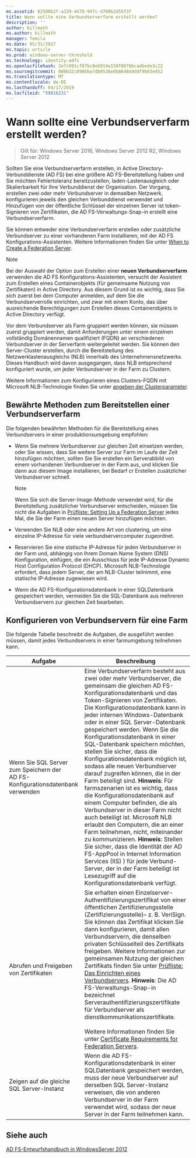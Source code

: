 ```yaml
---
ms.assetid: 02580b2f-a339-4470-947c-d700b2d55f3f
title: Wann sollte eine Verbundserverfarm erstellt werden?
description: ''
author: billmath
ms.author: billmath
manager: femila
ms.date: 05/31/2017
ms.topic: article
ms.prod: windows-server-threshold
ms.technology: identity-adfs
ms.openlocfilehash: 2e7c991cf87bc0e6914e158f0878bcadbede3c22
ms.sourcegitcommit: 0d0b32c8986ba7db9536e0b8648d4ddf9b03e452
ms.translationtype: MT
ms.contentlocale: de-DE
ms.lasthandoff: 04/17/2019
ms.locfileid: "59816231"
---
```

# <a name="when-to-create-a-federation-server-farm"></a>Wann sollte eine Verbundserverfarm erstellt werden?

>Gilt für: Windows Server 2016, Windows Server 2012 R2, Windows Server 2012

Sollten Sie eine Verbundserverfarm erstellen, in Active Directory-Verbunddienste \(AD FS\) bei eine größere AD FS-Bereitstellung haben und Sie möchten Fehlertoleranz bereitzustellen, laden\-Lastenausgleich oder Skalierbarkeit für Ihre Verbunddienst der Organisation. Der Vorgang, erstellen zwei oder mehr Verbundserver in demselben Netzwerk, konfigurieren jeweils den gleichen Verbunddienst verwendet und Hinzufügen von der öffentliche Schlüssel der einzelnen Server ist token\-Signieren von Zertifikaten, die AD FS-Verwaltungs-Snap\-in erstellt eine Verbundserverfarm.  
  
Sie können entweder eine Verbundserverfarm erstellen oder zusätzliche Verbundserver zu einer vorhandenen Farm installieren, mit der AD FS Konfigurations-Assistenten. Weitere Informationen finden Sie unter [When to Create a Federation Server](When-to-Create-a-Federation-Server.md).  
  
> [!NOTE]  
> Bei der Auswahl der Option zum Erstellen einer **neuen Verbundserverfarm** verwenden die AD FS Konfigurations-Assistenten, versucht der Assistent zum Erstellen eines Containerobjekts \(für gemeinsame Nutzung von Zertifikaten\) in Active Directory. Aus diesem Grund ist es wichtig, dass Sie sich zuerst bei dem Computer anmelden, auf dem Sie die Verbundserverrolle einrichten, und zwar mit einem Konto, das über ausreichende Berechtigungen zum Erstellen dieses Containerobjekts in Active Directory verfügt.  
  
Vor dem Verbundserver als Farm gruppiert werden können, sie müssen zuerst gruppiert werden, damit Anforderungen unter einem einzelnen vollständig Domänennamen qualifiziert \(FQDN\) an verschiedenen Verbundserver in der Serverfarm weitergeleitet werden. Sie können den Server-Cluster erstellen, durch die Bereitstellung des Netzwerklastenausgleichs \(NLB\) innerhalb des Unternehmensnetzwerks. Dieses Handbuch wird davon ausgegangen, dass NLB entsprechend konfiguriert wurde, um jeder Verbundserver in der Farm zu Clustern.  
  
Weitere Informationen zum Konfigurieren eines Clusters-FQDN mit Microsoft NLB-Technologie finden Sie unter [angeben der Clusterparameter](https://go.microsoft.com/fwlink/?LinkID=74651).  
  
## <a name="best-practices-for-deploying-a-federation-server-farm"></a>Bewährte Methoden zum Bereitstellen einer Verbundserverfarm  
Die folgenden bewährten Methoden für die Bereitstellung eines Verbundservers in einer produktionsumgebung empfohlen:  
  
-   Wenn Sie mehrere Verbundserver zur gleichen Zeit einsetzen werden, oder Sie wissen, dass Sie weitere Server zur Farm im Laufe der Zeit hinzufügen möchten, sollten Sie Sie erstellen ein Serverabbild von einem vorhandenen Verbundserver in der Farm aus, und klicken Sie dann aus diesem Image installieren, bei Bedarf cr Erstellen zusätzlicher Verbundserver schnell.  
  
    > [!NOTE]  
    > Wenn Sie sich die Server-Image-Methode verwendet wird, für die Bereitstellung zusätzlicher Verbundserver entscheiden, müssen Sie nicht die Aufgaben in [Prüfliste: Setting Up a Federation Server](../../ad-fs/deployment/Checklist--Setting-Up-a-Federation-Server.md) jedes Mal, die Sie der Farm einen neuen Server hinzufügen möchten.  
  
-   Verwenden Sie NLB oder eine andere Art von clustering, um eine einzelne IP-Adresse für viele verbundservercomputer zugeordnet.  
  
-   Reservieren Sie eine statische IP-Adresse für jeden Verbundserver in der Farm und, abhängig von Ihrem Domain Name System \(DNS\) Konfiguration, einfügen, die ein Ausschluss für jede IP-Adresse Dynamic Host Configuration Protocol \(DHCP\). Microsoft NLB-Technologie erfordert, dass jedem Server, der am NLB-Cluster teilnimmt, eine statische IP-Adresse zugewiesen wird.  
  
-   Wenn die AD FS-Konfigurationsdatenbank in einer SQL­Datenbank gespeichert werden, vermeiden Sie die SQL-Datenbank aus mehreren Verbundservern zur gleichen Zeit bearbeiten.  
  
## <a name="configuring-federation-servers-for-a-farm"></a>Konfigurieren von Verbundservern für eine Farm  
Die folgende Tabelle beschreibt die Aufgaben, die ausgeführt werden müssen, damit jedes Verbundservers in einer farmumgebung teilnehmen kann.  
  
|Aufgabe|Beschreibung|  
|--------|---------------|  
|Wenn Sie SQL Server zum Speichern der AD FS-Konfigurationsdatenbank verwenden|Eine Verbundserverfarm besteht aus zwei oder mehr Verbundserver, die gemeinsam die gleichen AD FS-Konfigurationsdatenbank und das Token\-Signieren von Zertifikaten. Die Konfigurationsdatenbank kann in jeder internen Windows-Datenbank oder in einer SQL Server-Datenbank gespeichert werden. Wenn Sie die Konfigurationsdatenbank in einer SQL-Datenbank speichern möchten, stellen Sie sicher, dass die Konfigurationsdatenbank möglich ist, sodass alle neuen Verbundserver darauf zugreifen können, die in der Farm beteiligt sind. **Hinweis**: Für farmszenarien ist es wichtig, dass die Konfigurationsdatenbank auf einem Computer befinden, die als Verbundserver in dieser Farm nicht auch beteiligt ist. Microsoft NLB erlaubt den Computern, die an einer Farm teilnehmen, nicht, miteinander zu kommunizieren. **Hinweis**: Stellen Sie sicher, dass die Identität der AD FS-AppPool in Internet Information Services \(IIS\) \) für jede Verbund-Server, der in der Farm beteiligt ist Lesezugriff auf die Konfigurationsdatenbank verfügt.|  
|Abrufen und Freigeben von Zertifikaten|Sie erhalten einen Einzelserver-Authentifizierungszertifikat von einer öffentlichen Zertifizierungsstelle \(Zertifizierungsstelle\)– z. B. VeriSign. Sie können das Zertifikat klicken Sie dann konfigurieren, damit allen Verbundservern, die denselben privaten Schlüsselteil des Zertifikats freigeben. Weitere Informationen zur gemeinsamen Nutzung der gleichen Zertifikats finden Sie unter [Prüfliste: Das Einrichten eines Verbundservers](../../ad-fs/deployment/Checklist--Setting-Up-a-Federation-Server.md). **Hinweis**: Die AD FS-Verwaltungs-Snap\-in bezeichnet Serverauthentifizierungszertifikate für Verbundserver als dienstkommunikationszertifikate.<br /><br />Weitere Informationen finden Sie unter [Certificate Requirements for Federation Servers](Certificate-Requirements-for-Federation-Servers.md).|  
|Zeigen auf die gleiche SQL Server-Instanz|Wenn die AD FS-Konfigurationsdatenbank in einer SQL­Datenbank gespeichert werden, muss der neue Verbundserver auf derselben SQL Server-Instanz verweisen, die von anderen Verbundserver in der Farm verwendet wird, sodass der neue Server in der Farm teilnehmen kann.|  
  
## <a name="see-also"></a>Siehe auch
[AD FS-Entwurfshandbuch in WindowsServer 2012](AD-FS-Design-Guide-in-Windows-Server-2012.md)
